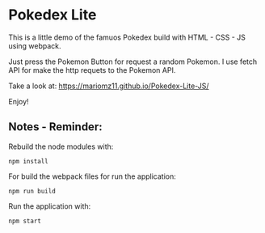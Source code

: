 # Pokedex Lite

This is a little demo of the famuos Pokedex build with HTML - CSS - JS using webpack.

Just press the Pokemon Button for request a random Pokemon.
I use fetch API for make the http requets to the Pokemon API.

Take a look at: 
https://mariomz11.github.io/Pokedex-Lite-JS/

Enjoy!

## Notes - Reminder:

Rebuild the node modules with:
```
npm install
```
For build the webpack files for run the application:
```
npm run build
```

Run the application with:
```
npm start
```
